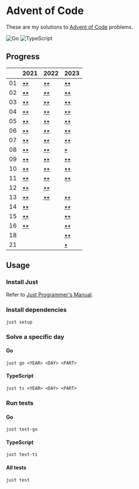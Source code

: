 # Advent of Code

These are my solutions to [Advent of Code](https://adventofcode.com) problems.

![Go](https://github.com/sunilbpandey/advent-of-code/actions/workflows/go.yml/badge.svg)
![TypeScript](https://github.com/sunilbpandey/advent-of-code/actions/workflows/ts.yml/badge.svg)

## Progress

|     | 2021             | 2022             | 2023             |
| --- | ---------------- | ---------------- | ---------------- |
| 01  | [⭑⭑](2021/day01) | [⭑⭑](2022/day01) | [⭑⭑](2023/day01) |
| 02  | [⭑⭑](2021/day02) | [⭑⭑](2022/day02) | [⭑⭑](2023/day02) |
| 03  | [⭑⭑](2021/day03) | [⭑⭑](2022/day03) | [⭑⭑](2023/day03) |
| 04  | [⭑⭑](2021/day04) | [⭑⭑](2022/day04) | [⭑⭑](2023/day04) |
| 05  | [⭑⭑](2021/day05) | [⭑⭑](2022/day05) | [⭑⭑](2023/day05) |
| 06  | [⭑⭑](2021/day06) | [⭑⭑](2022/day06) | [⭑⭑](2023/day06) |
| 07  | [⭑⭑](2021/day07) | [⭑⭑](2022/day07) | [⭑⭑](2023/day07) |
| 08  | [⭑⭑](2021/day08) | [⭑⭑](2022/day08) | [⭑ ](2023/day08) |
| 09  | [⭑⭑](2021/day09) | [⭑⭑](2022/day09) | [⭑⭑](2023/day09) |
| 10  | [⭑⭑](2021/day10) | [⭑⭑](2022/day10) | [⭑⭑](2023/day10) |
| 11  | [⭑⭑](2021/day11) | [⭑⭑](2022/day11) | [⭑⭑](2023/day11) |
| 12  | [⭑⭑](2021/day12) | [⭑⭑](2022/day12) |                  |
| 13  | [⭑⭑](2021/day13) | [⭑⭑](2022/day13) | [⭑⭑](2023/day13) |
| 14  | [⭑⭑](2021/day14) |                  | [⭑⭑](2023/day14) |
| 15  | [⭑⭑](2021/day15) |                  | [⭑⭑](2023/day15) |
| 16  | [⭑⭑](2021/day16) |                  | [⭑⭑](2023/day16) |
| 18  |                  |                  | [⭑⭑](2023/day18) |
| 21  |                  |                  | [⭑ ](2023/day21) |

## Usage

### Install Just

Refer to [Just Programmer's Manual](https://just.systems/man/en/).

### Install dependencies

```
just setup
```

### Solve a specific day

#### Go

```
just go <YEAR> <DAY> <PART>
```

#### TypeScript

```
just ts <YEAR> <DAY> <PART>
```

### Run tests

#### Go

```
just test-go
```

#### TypeScript

```
just test-ts
```

#### All tests

```
just test
```
